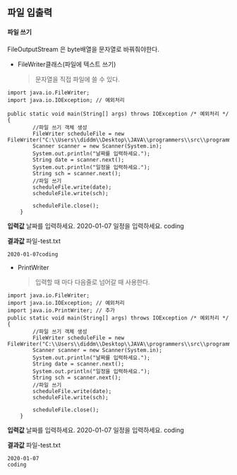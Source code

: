## 파일 입출력

#### 파일 쓰기

FileOutputStream 은 byte배열을 문자열로 바꿔줘야한다.

- FileWriter클래스(파일에 텍스트 쓰기)
  > 문자열을 직접 파일에 쓸 수 있다.

```
import java.io.FileWriter;
import java.io.IOException; // 예외처리
```

```
public static void main(String[] args) throws IOException /* 예외처리 */ {
		//파일 쓰기 객체 생성
		FileWriter scheduleFile = new FileWriter("C:\\Users\\diddm\\Desktop\\JAVA\\programmers\\src\\programmers\\test.txt");
		Scanner scanner = new Scanner(System.in);
		System.out.println("날짜를 입력하세요.");
		String date = scanner.next();
		System.out.println("일정을 입력하세요.");
		String sch = scanner.next();
		//파일 쓰기
		scheduleFile.write(date);
		scheduleFile.write(sch);

		scheduleFile.close();
	}
```

**입력값**
날짜를 입력하세요.
2020-01-07
일정을 입력하세요.
coding

**결과값**
파일-test.txt

```
2020-01-07coding
```

- PrintWriter
  > 입력할 때 마다 다음줄로 넘어갈 때 사용한다.

```
import java.io.FileWriter;
import java.io.IOException; // 예외처리
import java.io.PrintWriter; // 추가
public static void main(String[] args) throws IOException /* 예외처리 */ {
		//파일 쓰기 객체 생성
		FileWriter scheduleFile = new FileWriter("C:\\Users\\diddm\\Desktop\\JAVA\\programmers\\src\\programmers\\test.txt");
		Scanner scanner = new Scanner(System.in);
		System.out.println("날짜를 입력하세요.");
		String date = scanner.next();
		System.out.println("일정을 입력하세요.");
		String sch = scanner.next();
		//파일 쓰기
		scheduleFile.write(date);
		scheduleFile.write(sch);

		scheduleFile.close();
	}
```

**입력값**
날짜를 입력하세요.
2020-01-07
일정을 입력하세요.
coding

**결과값**
파일-test.txt

```
2020-01-07
coding
```
